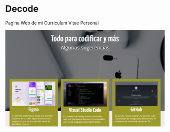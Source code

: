 # Decode

Pagina Web de mi Curriculum Vitae Personal

![Portada de la web](https://github.com/mgalim/decode/blob/main/images/cover.jpg)
